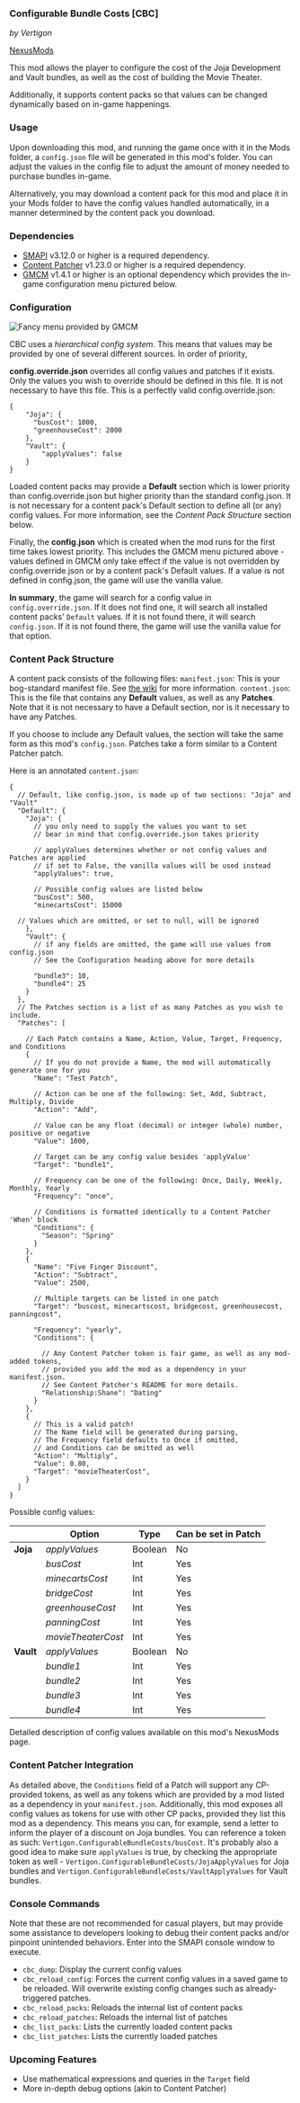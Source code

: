 ### Configurable Bundle Costs [CBC]
*by Vertigon*

[NexusMods](https://www.nexusmods.com/stardewvalley/mods/9444)

This mod allows the player to configure the cost of the Joja Development and Vault bundles, as well as the cost of building the Movie Theater.

Additionally, it supports content packs so that values can be changed dynamically based on in-game happenings.
### Usage
Upon downloading this mod, and running the game once with it in the Mods folder, a `config.json` file will be generated in this mod's folder. You can adjust the values in the config file to adjust the amount of money needed to purchase bundles in-game.

Alternatively, you may download a content pack for this mod and place it in your Mods folder to have the config values handled automatically, in a manner determined by the content pack you download.
### Dependencies
* [SMAPI](https://smapi.io/)  v3.12.0 or higher is a required dependency.
* [Content Patcher](https://www.nexusmods.com/stardewvalley/mods/1915) v1.23.0 or higher is a required dependency.
* [GMCM](https://www.nexusmods.com/stardewvalley/mods/5098) v1.4.1 or higher is an optional dependency which provides the in-game configuration menu pictured below.

### Configuration
![Fancy menu provided by GMCM](https://i.imgur.com/tcTeCHd.png)

CBC uses a *hierarchical config system*. This means that values may be provided by one of several different sources. In order of priority,

**config.override.json** overrides all config values and patches if it exists. Only the values you wish to override should be defined in this file. It is not necessary to have this file.
This is a perfectly valid config.override.json:

    {
		"Joja": {
		  "busCost": 1000,
		  "greenhouseCost": 2000
		},
		"Vault": {
			"applyValues": false
		}
	}

Loaded content packs may provide a **Default** section which is lower priority than config.override.json but higher priority than the standard config.json. It is not necessary for a content pack's Default section to define all (or any) config values. For more information, see the *Content Pack Structure* section below.

Finally, the **config.json** which is created when the mod runs for the first time takes lowest priority. This includes the GMCM menu pictured above - values defined in GMCM only take effect if the value is not overridden by config.override.json or by a content pack's Default values. If a value is not defined in config.json, the game will use the vanilla value.

**In summary**, the game will search for a config value in `config.override.json`. If it does not find one, it will search all installed content packs' `Default` values. If it is not found there, it will search `config.json`. If it is not found there, the game will use the vanilla value for that option.

### Content Pack Structure

A content pack consists of the following files:
`manifest.json`: This is your bog-standard manifest file. See [the wiki](https://stardewvalleywiki.com/Modding:Modder_Guide/APIs/Manifest) for more information.
`content.json`: This is the file that contains any **Default** values, as well as any **Patches**. Note that it is not necessary to have a Default section, nor is it necessary to have any Patches.

If you choose to include any Default values, the section will take the same form as this mod's `config.json`. Patches take a form similar to a Content Patcher patch.

Here is an annotated `content.json`:

    {
      // Default, like config.json, is made up of two sections: "Joja" and "Vault"
      "Default": {
        "Joja": {
          // you only need to supply the values you want to set
          // bear in mind that config.override.json takes priority
          
          // applyValues determines whether or not config values and Patches are applied
          // if set to False, the vanilla values will be used instead
          "applyValues": true,
          
          // Possible config values are listed below
          "busCost": 500,
          "minecartsCost": 15000
	  
	  // Values which are omitted, or set to null, will be ignored
        },
        "Vault": {
          // if any fields are omitted, the game will use values from config.json
          // See the Configuration heading above for more details
          
          "bundle3": 10,
          "bundle4": 25
        }
      },
      // The Patches section is a list of as many Patches as you wish to include.
      "Patches": [
      
        // Each Patch contains a Name, Action, Value, Target, Frequency, and Conditions
        {
          // If you do not provide a Name, the mod will automatically generate one for you
          "Name": "Test Patch",
          
          // Action can be one of the following: Set, Add, Subtract, Multiply, Divide
          "Action": "Add",
          
          // Value can be any float (decimal) or integer (whole) number, positive or negative
          "Value": 1000,
          
          // Target can be any config value besides 'applyValue'
          "Target": "bundle1",
          
          // Frequency can be one of the following: Once, Daily, Weekly, Monthly, Yearly
          "Frequency": "once",
          
          // Conditions is formatted identically to a Content Patcher 'When' block
          "Conditions": {
    	    "Season": "Spring"
    	  }
        },
        {
          "Name": "Five Finger Discount",
          "Action": "Subtract",
          "Value": 2500,
          
          // Multiple targets can be listed in one patch
          "Target": "buscost, minecartscost, bridgecost, greenhousecost, panningcost",
          
          "Frequency": "yearly",
          "Conditions": {
          
            // Any Content Patcher token is fair game, as well as any mod-added tokens,
            // provided you add the mod as a dependency in your manifest.json.
            // See Content Patcher's README for more details.
            "Relationship:Shane": "Dating"
          }
        },
        {
          // This is a valid patch!
          // The Name field will be generated during parsing,
          // The Frequency field defaults to Once if omitted,
          // and Conditions can be omitted as well
          "Action": "Multiply",
          "Value": 0.80,
          "Target": "movieTheaterCost",
        }
      ]
    }

Possible config values:

|  | Option | Type | Can be set in Patch |
|---|---|---|---|
| **Joja** | *applyValues* | Boolean | No |
|  | *busCost* | Int | Yes |
|  | *minecartsCost* | Int | Yes |
|  | *bridgeCost* | Int | Yes |
|  | *greenhouseCost* | Int | Yes |
|  | *panningCost* | Int | Yes |
|  | *movieTheaterCost* | Int | Yes |
| **Vault** | *applyValues* | Boolean | No |
|  | *bundle1* | Int | Yes |
|  | *bundle2* | Int | Yes |
|  | *bundle3* | Int | Yes |
|  | *bundle4* | Int | Yes |

Detailed description of config values available on this mod's NexusMods page.

### Content Patcher Integration
As detailed above, the `Conditions` field of a Patch will support any CP-provided tokens, as well as any tokens which are provided by a mod listed as a dependency in your `manifest.json`. Additionally, this mod exposes all config values as tokens for use with other CP packs, provided they list this mod as a dependency. This means you can, for example, send a letter to inform the player of a discount on Joja bundles. You can reference a token as such: `Vertigon.ConfigurableBundleCosts/busCost`. It's probably also a good idea to make sure `applyValues` is true, by checking the appropriate token as well - `Vertigon.ConfigurableBundleCosts/JojaApplyValues` for Joja bundles and `Vertigon.ConfigurableBundleCosts/VaultApplyValues` for Vault bundles.

### Console Commands
Note that these are not recommended for casual players, but may provide some assistance to developers looking to debug their content packs and/or pinpoint unintended behaviors. Enter into the SMAPI console window to execute.

* `cbc_dump`: Display the current config values
* `cbc_reload_config`: Forces the current config values in a saved game to be reloaded. Will overwrite existing config changes such as already-triggered patches.
* `cbc_reload_packs`: Reloads the internal list of content packs
* `cbc_reload_patches`: Reloads the internal list of patches
* `cbc_list_packs`: Lists the currently loaded content packs
* `cbc_list_patches`: Lists the currently loaded patches

### Upcoming Features
 * Use mathematical expressions and queries in the `Target` field
 * More in-depth debug options (akin to Content Patcher)
